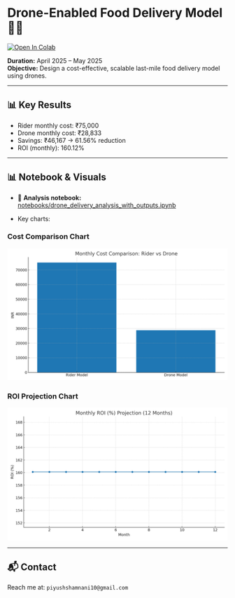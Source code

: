 # Drone-Enabled Food Delivery Model 🚁🍔

[![Open In Colab](https://colab.research.google.com/assets/colab-badge.svg)](https://colab.research.google.com/github/Piyush2567/Python---Drone-Delivery-Solution/blob/main/notebooks/drone_delivery_analysis_with_outputs.ipynb)

**Duration:** April 2025 – May 2025  
**Objective:** Design a cost-effective, scalable last-mile food delivery model using drones.

---

## 📊 Key Results
- Rider monthly cost: ₹75,000  
- Drone monthly cost: ₹28,833  
- Savings: ₹46,167 → 61.56% reduction  
- ROI (monthly): 160.12%  

---

## 📊 Notebook & Visuals

- 📓 **Analysis notebook:**  
  [notebooks/drone_delivery_analysis_with_outputs.ipynb](notebooks/drone_delivery_analysis_with_outputs.ipynb)

- Key charts:

### Cost Comparison Chart
![Cost Comparison](visuals/cost_comparison.png)

### ROI Projection Chart
![ROI Projection](visuals/roi_projection.png)

---

## 📬 Contact
Reach me at: `piyushshamnani10@gmail.com`
